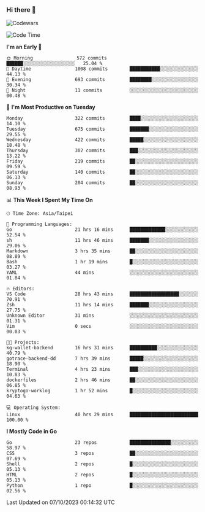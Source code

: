 ### Hi there 👋

![Codewars](https://www.codewars.com/users/omegaatt36/badges/small)

<!--START_SECTION:waka-->
![Code Time](http://img.shields.io/badge/Code%20Time-1%2C795%20hrs%2047%20mins-blue)

**I'm an Early 🐤** 

```text
🌞 Morning                572 commits         ██████░░░░░░░░░░░░░░░░░░░   25.04 % 
🌆 Daytime                1008 commits        ███████████░░░░░░░░░░░░░░   44.13 % 
🌃 Evening                693 commits         ████████░░░░░░░░░░░░░░░░░   30.34 % 
🌙 Night                  11 commits          ░░░░░░░░░░░░░░░░░░░░░░░░░   00.48 % 
```
📅 **I'm Most Productive on Tuesday** 

```text
Monday                   322 commits         ████░░░░░░░░░░░░░░░░░░░░░   14.10 % 
Tuesday                  675 commits         ███████░░░░░░░░░░░░░░░░░░   29.55 % 
Wednesday                422 commits         █████░░░░░░░░░░░░░░░░░░░░   18.48 % 
Thursday                 302 commits         ███░░░░░░░░░░░░░░░░░░░░░░   13.22 % 
Friday                   219 commits         ██░░░░░░░░░░░░░░░░░░░░░░░   09.59 % 
Saturday                 140 commits         ██░░░░░░░░░░░░░░░░░░░░░░░   06.13 % 
Sunday                   204 commits         ██░░░░░░░░░░░░░░░░░░░░░░░   08.93 % 
```


📊 **This Week I Spent My Time On** 

```text
🕑︎ Time Zone: Asia/Taipei

💬 Programming Languages: 
Go                       21 hrs 16 mins      █████████████░░░░░░░░░░░░   52.54 % 
sh                       11 hrs 46 mins      ███████░░░░░░░░░░░░░░░░░░   29.06 % 
Markdown                 3 hrs 35 mins       ██░░░░░░░░░░░░░░░░░░░░░░░   08.89 % 
Bash                     1 hr 19 mins        █░░░░░░░░░░░░░░░░░░░░░░░░   03.27 % 
YAML                     44 mins             ░░░░░░░░░░░░░░░░░░░░░░░░░   01.84 % 

🔥 Editors: 
VS Code                  28 hrs 43 mins      ██████████████████░░░░░░░   70.91 % 
Zsh                      11 hrs 14 mins      ███████░░░░░░░░░░░░░░░░░░   27.75 % 
Unknown Editor           31 mins             ░░░░░░░░░░░░░░░░░░░░░░░░░   01.31 % 
Vim                      0 secs              ░░░░░░░░░░░░░░░░░░░░░░░░░   00.03 % 

🐱‍💻 Projects: 
kg-wallet-backend        16 hrs 31 mins      ██████████░░░░░░░░░░░░░░░   40.79 % 
gotrace-backend-dd       7 hrs 39 mins       █████░░░░░░░░░░░░░░░░░░░░   18.90 % 
Terminal                 4 hrs 23 mins       ███░░░░░░░░░░░░░░░░░░░░░░   10.83 % 
dockerfiles              2 hrs 46 mins       ██░░░░░░░░░░░░░░░░░░░░░░░   06.85 % 
kryptogo-worklog         1 hr 52 mins        █░░░░░░░░░░░░░░░░░░░░░░░░   04.63 % 

💻 Operating System: 
Linux                    40 hrs 29 mins      █████████████████████████   100.00 % 
```

**I Mostly Code in Go** 

```text
Go                       23 repos            ███████████████░░░░░░░░░░   58.97 % 
CSS                      3 repos             ██░░░░░░░░░░░░░░░░░░░░░░░   07.69 % 
Shell                    2 repos             █░░░░░░░░░░░░░░░░░░░░░░░░   05.13 % 
HTML                     2 repos             █░░░░░░░░░░░░░░░░░░░░░░░░   05.13 % 
Python                   1 repo              █░░░░░░░░░░░░░░░░░░░░░░░░   02.56 % 
```




 Last Updated on 07/10/2023 00:14:32 UTC
<!--END_SECTION:waka-->

<!--
**omegaatt36/omegaatt36** is a ✨ _special_ ✨ repository because its `README.md` (this file) appears on your GitHub profile.

Here are some ideas to get you started:

- 🔭 I’m currently working on ...
- 🌱 I’m currently learning ...
- 👯 I’m looking to collaborate on ...
- 🤔 I’m looking for help with ...
- 💬 Ask me about ...
- 📫 How to reach me: ...
- 😄 Pronouns: ...
- ⚡ Fun fact: ...
-->
